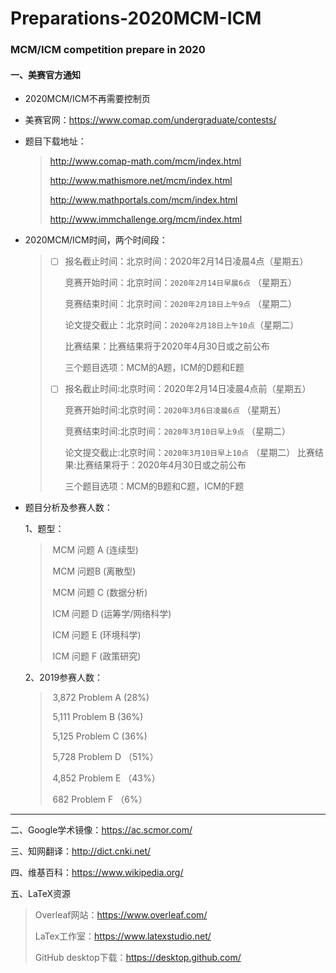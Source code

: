 # Preparations-2020MCM-ICM
### MCM/ICM competition prepare in 2020

#### 一、美赛官方通知

- 2020MCM/ICM不再需要控制页

- 美赛官网：https://www.comap.com/undergraduate/contests/

- 题目下载地址：

  >http://www.comap-math.com/mcm/index.html 
  >
  >http://www.mathismore.net/mcm/index.html 
  >
  >http://www.mathportals.com/mcm/index.html 
  >
  >http://www.immchallenge.org/mcm/index.html

- 2020MCM/ICM时间，两个时间段：

  > - [ ] 报名截止时间：北京时间：2020年2月14日凌晨4点（星期五）  
  >
  >   竞赛开始时间：北京时间：`2020年2月14日早晨6点`  （星期五） 
  >
  >   竞赛结束时间：北京时间：`2020年2月18日上午9点`  （星期二） 
  >
  >   论文提交截止：北京时间：`2020年2月18日上午10点`（星期二） 
  >
  >   比赛结果：比赛结果将于2020年4月30日或之前公布
  >
  >   三个题目选项：MCM的A题，ICM的D题和E题
  >
  > - [ ] 报名截止时间:北京时间：2020年2月14日凌晨4点前（星期五）
  >
  >   竞赛开始时间:北京时间：`2020年3月6日凌晨6点`      （星期五）
  >
  >   竞赛结束时间:北京时间：`2020年3月10日早上9点`    （星期二）
  >
  >   论文提交截止:北京时间：`2020年3月10日早上10点`  （星期二）
  >   比赛结果:比赛结果将于：2020年4月30日或之前公布
  >
  >   三个题目选项：MCM的B题和C题，ICM的F题

- 题目分析及参赛人数：

  1、题型：
  
  > ​      MCM 问题 A (连续型) 
  >
  > ​      MCM 问题B (离散型) 
  >
  > ​      MCM 问题 C (数据分析) 
  >
  > ​      ICM 问题 D (运筹学/网络科学) 
  >
  > ​      ICM 问题 E (环境科学) 
  >
  > ​      ICM 问题 F (政策研究)
  
  2、2019参赛人数：
  
  > ​     3,872 Problem A (28%) 
  >
  > ​     5,111 Problem B (36%) 
  >
  > ​     5,125 Problem C (36%)
  >
  > ​     5,728 Problem D （51%） 
  >
  > ​     4,852 Problem E （43%） 
  >
  > ​     682 Problem F （6%）
---------------

 二、Google学术镜像：https://ac.scmor.com/

三、知网翻译：http://dict.cnki.net/

四、维基百科：https://www.wikipedia.org/

五、LaTeX资源

> Overleaf网站：https://www.overleaf.com/
>
> LaTex工作室：https://www.latexstudio.net/
>
> GitHub desktop下载：https://desktop.github.com/